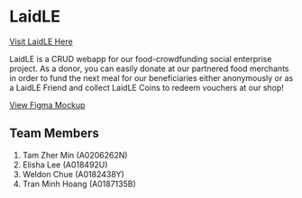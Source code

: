# LaidLE

[Visit LaidLE Here](https://laidle.herokuapp.com/ "The LaidLE Website")

LaidLE is a CRUD webapp for our food-crowdfunding social enterprise project. As a donor, you can easily donate at our partnered food merchants in order to fund the next meal for our beneficiaries either anonymously or as a LaidLE Friend and collect LaidLE Coins to redeem vouchers at our shop!

[View Figma Mockup](https://www.figma.com/proto/FQ9jNI2KO15gEMp1BRM8tw/Website-Mockup?node-id=2%3A5&scaling=scale-down&page-id=0%3A1 "LaidLE Figma Mockup")

## Team Members

1. Tam Zher Min (A0206262N)
2. Elisha Lee (A018492U)
3. Weldon Chue (A0182438Y)
4. Tran Minh Hoang (A0187135B)